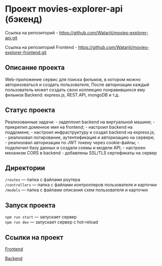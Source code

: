 # Проект movies-explorer-api (бэкенд)
Ссылка на репозиторий  - https://github.com/Watariii/movies-explorer-api.git

Ссылка на репозиторий Frontend - https://github.com/Watariii/movies-explorer-frontend.git

## Описание проекта

Web-приложение сервис для поиска фильмов, в котором можно авторизоваться и создать пользователя, После авторизации каждый пользователь может создать свою коллекцию понравившихся ему фильмов
Backend: express.js, REST.API, mongoDB и т.д.

## Статус проекта

Реализованные задачи:
    - задеплоил backend на виртуальной машине;
    - прикрепил доменное имя на frontend;
    - настроил backend на поддомене;
    - настроил инфраструктуру и создал backend на express.js;
    - реализовал логирование, аутентификация и авторизацию на сервере;
    - реализовал авторизации по JWT токену через cookie-файлы;
    - подключил базу данных и создали схемы и модели API;
    - настроен механизм CORS в backend
    - добавлены SSL/TLS сертификаты на сервер

## Директории

`/routes` — папка с файлами роутера  
`/controllers` — папка с файлами контроллеров пользователя и карточки   
`/models` — папка с файлами описания схем пользователя и карточки  
  
## Запуск проекта

`npm run start` — запускает сервер   
`npm run dev` — запускает сервер с hot-reload
## Ссылки на проект

[Frontend](https://movies-explorer.sukhov-nikita.ru/)

[Backend](https://api.movies-explorer.sukhov-nikita.ru/)
